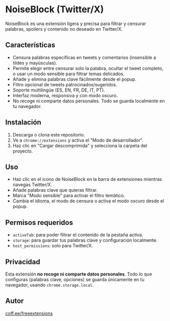 # NoiseBlock (Twitter/X)

NoiseBlock es una extensión ligera y precisa para filtrar y censurar palabras, spoilers y contenido no deseado en Twitter/X.

## Características
- Censura palabras específicas en tweets y comentarios (insensible a tildes y mayúsculas).
- Permite elegir entre censurar solo la palabra, ocultar el tweet completo, o usar un modo sensible para filtrar temas delicados.
- Añade y elimina palabras clave fácilmente desde el popup.
- Filtro opcional de tweets patrocinados/sugeridos.
- Soporte multilingüe (ES, EN, FR, DE, IT, PT).
- Interfaz moderna, responsiva y con modo oscuro.
- No recoge ni comparte datos personales. Todo se guarda localmente en tu navegador.

## Instalación
1. Descarga o clona este repositorio.
2. Ve a `chrome://extensions` y activa el "Modo de desarrollador".
3. Haz clic en "Cargar descomprimida" y selecciona la carpeta del proyecto.

## Uso
- Haz clic en el icono de NoiseBlock en la barra de extensiones mientras navegas Twitter/X.
- Añade palabras clave que quieras filtrar.
- Marca "Modo sensible" para activar el filtro temático.
- Cambia el idioma, el modo de censura o activa el modo oscuro desde el popup.

## Permisos requeridos
- `activeTab`: para poder filtrar el contenido de la pestaña activa.
- `storage`: para guardar tus palabras clave y configuración localmente.
- `host_permissions`: solo para Twitter/X.

## Privacidad
Esta extensión **no recoge ni comparte datos personales**. Todo lo que configuras (palabras clave, opciones) se guarda únicamente en tu navegador, usando `chrome.storage.local`.

## Autor
[coff.ee/freeextensions](https://coff.ee/freeextensions) 